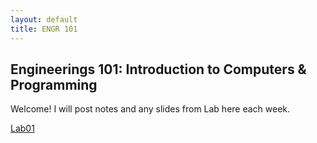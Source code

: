 ```yaml
---
layout: default
title: ENGR 101
---
```


## Engineerings 101: Introduction to Computers & Programming

Welcome! I will post notes and any slides from Lab here each week. 

[Lab01](assets/Lab1.pdf)
